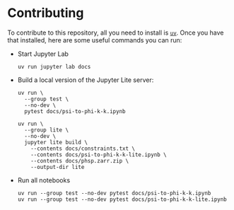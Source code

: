# Contributing

To contribute to this repository, all you need to install is [`uv`](https://docs.astral.sh/uv). Once you have that installed, here are some useful commands you can run:

- Start Jupyter Lab
  ```shell
  uv run jupyter lab docs
  ```
- Build a local version of the Jupyter Lite server:
  ```shell
  uv run \
    --group test \
    --no-dev \
    pytest docs/psi-to-phi-k-k.ipynb
  ```
  ```shell
  uv run \
    --group lite \
    --no-dev \
    jupyter lite build \
      --contents docs/constraints.txt \
      --contents docs/psi-to-phi-k-k-lite.ipynb \
      --contents docs/phsp.zarr.zip \
      --output-dir lite
  ```
- Run all notebooks
  ```shell
  uv run --group test --no-dev pytest docs/psi-to-phi-k-k.ipynb
  uv run --group test --no-dev pytest docs/psi-to-phi-k-k-lite.ipynb
  ```
